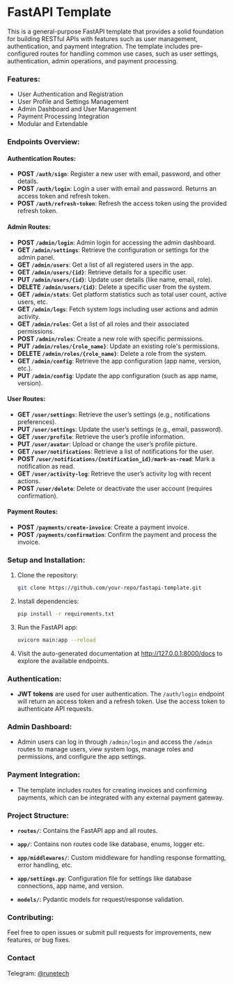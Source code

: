 # FastAPI Template

This is a general-purpose FastAPI template that provides a solid foundation for building RESTful APIs with features such as user management, authentication, and payment integration. The template includes pre-configured routes for handling common use cases, such as user settings, authentication, admin operations, and payment processing.

### Features:
- User Authentication and Registration
- User Profile and Settings Management
- Admin Dashboard and User Management
- Payment Processing Integration
- Modular and Extendable

### Endpoints Overview:

#### **Authentication Routes:**
- **POST `/auth/sign`**: Register a new user with email, password, and other details.
- **POST `/auth/login`**: Login a user with email and password. Returns an access token and refresh token.
- **POST `/auth/refresh-token`**: Refresh the access token using the provided refresh token.

#### **Admin Routes:**
- **POST `/admin/login`**: Admin login for accessing the admin dashboard.
- **GET `/admin/settings`**: Retrieve the configuration or settings for the admin panel.
- **GET `/admin/users`**: Get a list of all registered users in the app.
- **GET `/admin/users/{id}`**: Retrieve details for a specific user.
- **PUT `/admin/users/{id}`**: Update user details (like name, email, role).
- **DELETE `/admin/users/{id}`**: Delete a specific user from the system.
- **GET `/admin/stats`**: Get platform statistics such as total user count, active users, etc.
- **GET `/admin/logs`**: Fetch system logs including user actions and admin activity.
- **GET `/admin/roles`**: Get a list of all roles and their associated permissions.
- **POST `/admin/roles`**: Create a new role with specific permissions.
- **PUT `/admin/roles/{role_name}`**: Update an existing role's permissions.
- **DELETE `/admin/roles/{role_name}`**: Delete a role from the system.
- **GET `/admin/config`**: Retrieve the app configuration (app name, version, etc.).
- **PUT `/admin/config`**: Update the app configuration (such as app name, version).

#### **User Routes:**
- **GET `/user/settings`**: Retrieve the user’s settings (e.g., notifications preferences).
- **PUT `/user/settings`**: Update the user’s settings (e.g., email, password).
- **GET `/user/profile`**: Retrieve the user’s profile information.
- **PUT `/user/avatar`**: Upload or change the user’s profile picture.
- **GET `/user/notifications`**: Retrieve a list of notifications for the user.
- **POST `/user/notifications/{notification_id}/mark-as-read`**: Mark a notification as read.
- **GET `/user/activity-log`**: Retrieve the user’s activity log with recent actions.
- **POST `/user/delete`**: Delete or deactivate the user account (requires confirmation).

#### **Payment Routes:**
- **POST `/payments/create-invoice`**: Create a payment invoice.
- **POST `/payments/confirmation`**: Confirm the payment and process the invoice.

### Setup and Installation:

1. Clone the repository:
   ```bash
   git clone https://github.com/your-repo/fastapi-template.git

2. Install dependencies:

    ```bash
    pip install -r requirements.txt


3. Run the FastAPI app:
    ```bash
    uvicorn main:app --reload


4. Visit the auto-generated documentation at http://127.0.0.1:8000/docs to explore the available endpoints.


### Authentication:

*   **JWT tokens** are used for user authentication. The `/auth/login` endpoint will return an access token and a refresh token. Use the access token to authenticate API requests.
    

### Admin Dashboard:

*   Admin users can log in through `/admin/login` and access the `/admin` routes to manage users, view system logs, manage roles and permissions, and configure the app settings.
    

### Payment Integration:

*   The template includes routes for creating invoices and confirming payments, which can be integrated with any external payment gateway.
    

### Project Structure:

*   **`routes/`**: Contains the FastAPI app and all routes.

*   **`app/`**: Contains non routes code like database, enums, logger etc.
    
*   **`app/middlewares/`**: Custom middleware for handling response formatting, error handling, etc.
    
*   **`app/settings.py`**: Configuration file for settings like database connections, app name, and version.

*   **`models/`**: Pydantic models for request/response validation.
    
    

### Contributing:

Feel free to open issues or submit pull requests for improvements, new features, or bug fixes.




### Contact

Telegram: [@runetech](https://t.me/runetech)